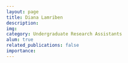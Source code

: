 ```yaml
---
layout: page
title: Diana Lamriben
description:
img:
category: Undergraduate Research Assistants
alum: true
related_publications: false
importance:
---
```

